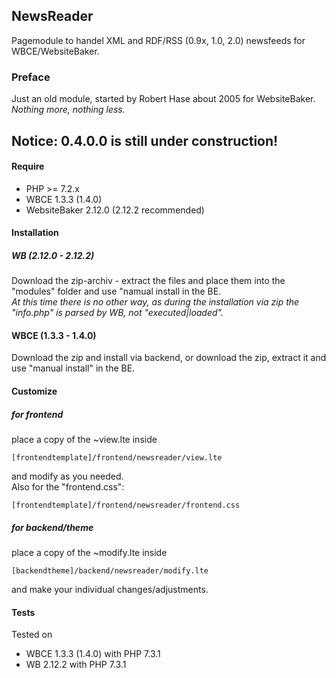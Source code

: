 ## NewsReader
Pagemodule to handel XML and RDF/RSS (0.9x, 1.0, 2.0) newsfeeds for WBCE/WebsiteBaker.

### Preface
Just an old module, started by Robert Hase about 2005 for WebsiteBaker.  
_Nothing more, nothing less._

## Notice: 0.4.0.0 is still under construction!

#### Require
- PHP >= 7.2.x
- WBCE 1.3.3 (1.4.0)
- WebsiteBaker 2.12.0 (2.12.2 recommended)

#### Installation
##### WB (2.12.0 - 2.12.2)
Download the zip-archiv - extract the files and place them into the "modules" folder and use "namual install in the BE.  
_At this time there is no other way, as during the installation via zip the "info.php" is parsed by WB, not "executed|loaded"._  

#### WBCE (1.3.3 - 1.4.0)
Download the zip and install via backend, or download the zip, extract it and use "manual install" in the BE.

#### Customize
##### for frontend
place a copy of the ~view.lte inside
```code  
[frontendtemplate]/frontend/newsreader/view.lte
```
and modify as you needed.  
Also for the "frontend.css":  
```code  
[frontendtemplate]/frontend/newsreader/frontend.css
```

##### for backend/theme
place a copy of the ~modify.lte inside
```code  
[backendtheme]/backend/newsreader/modify.lte
```
and make your individual changes/adjustments.

#### Tests
Tested on
- WBCE 1.3.3 (1.4.0) with PHP 7.3.1
- WB 2.12.2 with PHP 7.3.1

